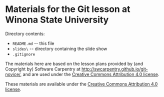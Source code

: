 # Materials for the Git lesson at Winona State University

Directory contents:

* ``README.md`` -- this file
* ``slides\`` -- directory containing the slide show
* ``.gitignore`` 

The materials here are based on the lesson plans provided by (and Copyright by) Software Carpentry
at <http://swcarpentry.github.io/git-novice/>, and are used under the [Creative Commons Attribution 4.0 license](https://software-carpentry.org/license/).

These materials are available under the [Creative Commons Attribution 4.0 license](https://software-carpentry.org/license/).
